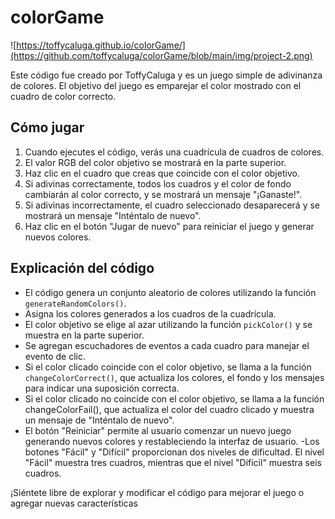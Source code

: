 # colorGame
![https://toffycaluga.github.io/colorGame/](https://github.com/toffycaluga/colorGame/blob/main/img/project-2.png)

Este código fue creado por ToffyCaluga y es un juego simple de adivinanza de colores. El objetivo del juego es emparejar el color mostrado con el cuadro de color correcto.

## Cómo jugar

1. Cuando ejecutes el código, verás una cuadrícula de cuadros de colores.
2. El valor RGB del color objetivo se mostrará en la parte superior.
3. Haz clic en el cuadro que creas que coincide con el color objetivo.
4. Si adivinas correctamente, todos los cuadros y el color de fondo cambiarán al color correcto, y se mostrará un mensaje "¡Ganaste!".
5. Si adivinas incorrectamente, el cuadro seleccionado desaparecerá y se mostrará un mensaje "Inténtalo de nuevo".
6. Haz clic en el botón "Jugar de nuevo" para reiniciar el juego y generar nuevos colores.

## Explicación del código

- El código genera un conjunto aleatorio de colores utilizando la función `generateRandomColors()`.
- Asigna los colores generados a los cuadros de la cuadrícula.
- El color objetivo se elige al azar utilizando la función `pickColor()` y se muestra en la parte superior.
- Se agregan escuchadores de eventos a cada cuadro para manejar el evento de clic.
- Si el color clicado coincide con el color objetivo, se llama a la función `changeColorCorrect()`, que actualiza los colores, el fondo y los mensajes para indicar una suposición correcta.
- Si el color clicado no coincide con el color objetivo, se llama a la función changeColorFail(), que actualiza el color del cuadro clicado y muestra un mensaje de "Inténtalo de nuevo".
- El botón "Reiniciar" permite al usuario comenzar un nuevo juego generando nuevos colores y restableciendo la interfaz de usuario.
  -Los botones "Fácil" y "Difícil" proporcionan dos niveles de dificultad. El nivel "Fácil" muestra tres cuadros, mientras que el nivel "Difícil" muestra seis cuadros.

¡Siéntete libre de explorar y modificar el código para mejorar el juego o agregar nuevas características
